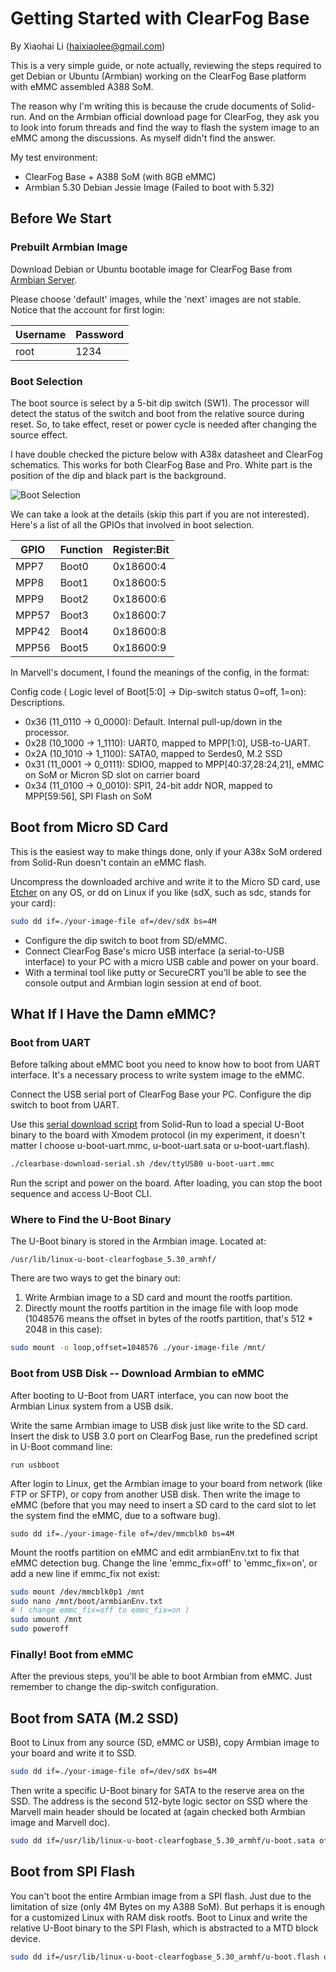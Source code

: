 # Getting Started with ClearFog Base

By Xiaohai Li (haixiaolee@gmail.com)

This is a very simple guide, or note actually, reviewing the steps required to get Debian or Ubuntu (Armbian) working on the ClearFog Base platform with eMMC assembled A388 SoM.

The reason why I'm writing this is because the crude documents of Solid-run. And on the Armbian official download page for ClearFog, they ask you to look into forum threads and find the way to flash the system image to an eMMC among the discussions. As myself didn't find the answer.

My test environment:

 - ClearFog Base + A388 SoM (with 8GB eMMC)
 - Armbian 5.30 Debian Jessie Image (Failed to boot with 5.32)

## Before We Start

### Prebuilt Armbian Image

Download Debian or Ubuntu bootable image for ClearFog Base from [Armbian Server](https://dl.armbian.com/clearfogbase/). 

Please choose 'default' images, while the 'next' images are not stable. Notice that the account for first login:

|   Username    |   Password    |
|   ---         |   ---         |       
|   root        |   1234        |

### Boot Selection

The boot source is select by a 5-bit dip switch (SW1). The processor will detect the status of the switch and boot from the relative source during reset. So, to take effect, reset or power cycle is needed after changing the source effect.

I have double checked the picture below with A38x datasheet and ClearFog schematics. This works for both ClearFog Base and Pro. White part is the position of the dip and black part is the background.

![Boot Selection](https://raw.githubusercontent.com/nightseas/arm_applications/master/pic/clearfog_base_boot_sel.jpg)

We can take a look at the details (skip this part if you are not interested). Here's a list of all the GPIOs that involved in boot selection.

|   GPIO        |   Function    |   Register:Bit    |
|   ---         |   ---         |   ---             |
|   MPP7        |   Boot0       |   0x18600:4       |
|   MPP8        |   Boot1       |   0x18600:5       |
|   MPP9        |   Boot2       |   0x18600:6       |
|   MPP57       |   Boot3       |   0x18600:7       |
|   MPP42       |   Boot4       |   0x18600:8       |
|   MPP56       |   Boot5       |   0x18600:9       |

In Marvell's document, I found the meanings of the config, in the format: 

Config code ( Logic level of Boot[5:0] -> Dip-switch status 0=off, 1=on): Descriptions.

- 0x36 (11_0110 -> 0_0000): Default. Internal pull-up/down in the processor.
- 0x28 (10_1000 -> 1_1110): UART0, mapped to MPP[1:0], USB-to-UART.
- 0x2A (10_1010 -> 1_1100): SATA0, mapped to Serdes0, M.2 SSD
- 0x31 (11_0001 -> 0_0111): SDIO0, mapped to MPP[40:37,28:24,21], eMMC on SoM or Micron SD slot on carrier board
- 0x34 (11_0100 -> 0_0010): SPI1, 24-bit addr NOR, mapped to MPP[59:56], SPI Flash on SoM

## Boot from Micro SD Card

This is the easiest way to make things done, only if your A38x SoM ordered from Solid-Run doesn't contain an eMMC flash.

Uncompress the downloaded archive and write it to the Micro SD card, use [Etcher](https://www.etcher.io/) on any OS, or dd on Linux if you like (sdX, such as sdc, stands for your card):

```sh
sudo dd if=./your-image-file of=/dev/sdX bs=4M
```

 - Configure the dip switch to boot from SD/eMMC. 
 - Connect ClearFog Base's micro USB interface (a serial-to-USB interface) to your PC with a micro USB cable and power on your board. 
 - With a terminal tool like putty or SecureCRT you'll be able to see the console output and Armbian login session at end of boot.

## What If I Have the Damn eMMC?

### Boot from UART

Before talking about eMMC boot you need to know how to boot from UART interface. It's a necessary process to write system image to the eMMC.

Connect the USB serial port of ClearFog Base your PC. Configure the dip switch to boot from UART.

Use this [serial download script](https://github.com/nightseas/arm_applications/blob/master/script/clearbase-download-serial.sh) from Solid-Run to load a special U-Boot  binary to the board with Xmodem protocol (in my experiment, it doesn't matter I choose u-boot-uart.mmc, u-boot-uart.sata or u-boot-uart.flash). 

```sh
./clearbase-download-serial.sh /dev/ttyUSB0 u-boot-uart.mmc
```

Run the script and power on the board. After loading, you can stop the boot sequence and access U-Boot CLI.


### Where to Find the U-Boot Binary

The U-Boot binary is stored in the Armbian image. Located at:

```
/usr/lib/linux-u-boot-clearfogbase_5.30_armhf/
```

There are two ways to get the binary out:

 1. Write Armbian image to a SD card and mount the rootfs partition.
 2. Directly mount the rootfs partition in the image file with loop mode (1048576 means the offset in bytes of the rootfs partition, that's 512 * 2048 in this case):

```sh
sudo mount -o loop,offset=1048576 ./your-image-file /mnt/
```

### Boot from USB Disk -- Download Armbian to eMMC

After booting to U-Boot from UART interface, you can now boot the Armbian Linux system from a USB dsik.

Write the same Armbian image to USB disk just like write to the SD card. Insert the disk to USB 3.0 port on ClearFog Base, run the predefined script in U-Boot command line:

```
run usbboot
```

After login to Linux, get the Armbian image to your board from network (like FTP or SFTP), or copy from another USB disk. Then write the image to eMMC (before that you may need to insert a SD card to the card slot to let the system find the eMMC, due to a software bug).

```
sudo dd if=./your-image-file of=/dev/mmcblk0 bs=4M
```

Mount the rootfs partition on eMMC and edit armbianEnv.txt to fix that eMMC detection bug. Change the line 'emmc_fix=off' to 'emmc_fix=on', or add a new line if emmc_fix not exist:

```sh
sudo mount /dev/mmcblk0p1 /mnt
sudo nano /mnt/boot/armbianEnv.txt
# ( change emmc_fix=off to emmc_fix=on )
sudo umount /mnt
sudo poweroff
```

### Finally! Boot from eMMC

After the previous steps, you'll be able to boot Armbian from eMMC. Just remember to change the dip-switch configuration.

## Boot from SATA (M.2 SSD)

Boot to Linux from any source (SD, eMMC or USB), copy Armbian image to your board and write it to SSD.  

```sh
sudo dd if=./your-image-file of=/dev/sdX bs=4M
```

Then write a specific U-Boot binary for SATA to the reserve area on the SSD. The address is the second 512-byte logic sector on SSD where the Marvell main header should be located at (again checked both Armbian image and Marvell doc).

```sh
sudo dd if=/usr/lib/linux-u-boot-clearfogbase_5.30_armhf/u-boot.sata of=/dev/sdX bs=512 seek=1
```

## Boot from SPI Flash

You can't boot the entire Armbian image from a SPI flash. Just due to the limitation of size (only 4M Bytes on my A388 SoM). But perhaps it is enough for a customized Linux with RAM disk rootfs.
Boot to Linux and write the relative U-Boot binary to the SPI Flash, which is abstracted to a MTD block device.

```sh
sudo dd if=/usr/lib/linux-u-boot-clearfogbase_5.30_armhf/u-boot.flash of=/dev/mtdblock0
```
